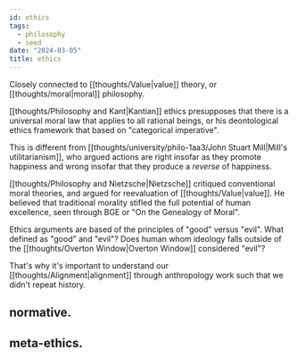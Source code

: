 ```yaml
---
id: ethics
tags:
  - philosophy
  - seed
date: "2024-03-05"
title: ethics
---
```


Closely connected to [[thoughts/Value|value]] theory, or [[thoughts/moral|moral]] philosophy.

[[thoughts/Philosophy and Kant|Kantian]] ethics presupposes that there is a universal moral law that applies to all rational beings, or his deontological ethics framework that based on "categorical imperative".

This is different from [[thoughts/university/philo-1aa3/John Stuart Mill|Mill's utilitarianism]], who argued actions are right insofar as they promote happiness and wrong insofar that they produce a _reverse_ of happiness.

[[thoughts/Philosophy and Nietzsche|Nietzsche]] critiqued conventional moral theories, and argued for reevaluation of [[thoughts/Value|value]]. He believed that traditional morality stifled the full potential of human excellence, seen through BGE or "On the Genealogy of Moral".

Ethics arguments are based of the principles of "good" versus "evil". What defined as "good" and "evil"? Does human whom ideology falls outside of the [[thoughts/Overton Window|Overton Window]] considered "evil"?

That's why it's important to understand our [[thoughts/Alignment|alignment]] through anthropology work such that we didn't repeat history.

## normative.

## meta-ethics.
